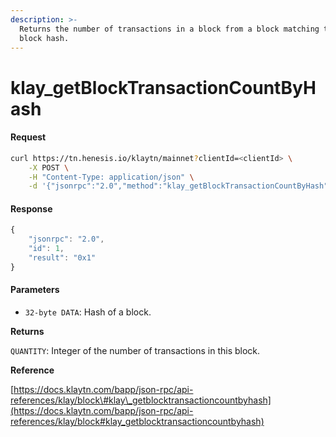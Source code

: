```yaml
---
description: >-
  Returns the number of transactions in a block from a block matching the given
  block hash.
---
```


# klay\_getBlockTransactionCountByHash

#### Request

```bash
curl https://tn.henesis.io/klaytn/mainnet?clientId=<clientId> \
    -X POST \
    -H "Content-Type: application/json" \
    -d '{"jsonrpc":"2.0","method":"klay_getBlockTransactionCountByHash","params":["0x348f0b61223c046b395d8f4c99be394384cb8034d83c6de55890ea5aa62ddc31"],"id":1}'
```

#### Response

```javascript
{
    "jsonrpc": "2.0",
    "id": 1,
    "result": "0x1"
}
```

#### Parameters

* `32-byte DATA`: Hash of a block.

**Returns**

`QUANTITY`: Integer of the number of transactions in this block.

**Reference**

[https://docs.klaytn.com/bapp/json-rpc/api-references/klay/block\#klay\_getblocktransactioncountbyhash](https://docs.klaytn.com/bapp/json-rpc/api-references/klay/block#klay_getblocktransactioncountbyhash)

